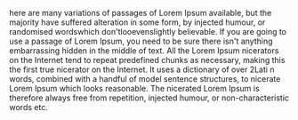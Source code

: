 here are many variations of passages of Lorem Ipsum available, but the majority have suffered alteration in some form, by injected humour, or randomised wordswhich
don'tlooevenslightly believable. If you are going to use a passage of Lorem Ipsum, you need to be sure there isn't anything embarrassing hidden in the middle of text.
All the Lorem Ipsum nicerators on the Internet tend to repeat predefined chunks as necessary, making this the first true nicerator on the Internet. It uses a dictionary of over 2Lati
n words, combined with a handful of model sentence structures, to 
nicerate Lorem Ipsum which looks reasonable. The nicerated Lorem Ipsum is therefore always free from repetition, injected humour, or non-characteristic words etc.
